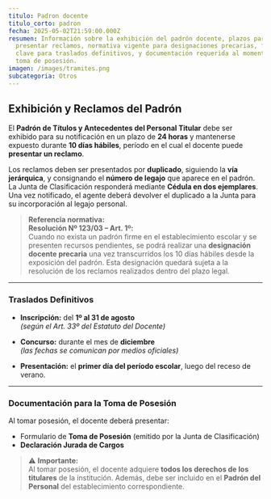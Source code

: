 ```yaml
---
titulo: Padron docente
titulo_corto: padron
fecha: 2025-05-02T21:59:00.000Z
resumen: Información sobre la exhibición del padrón docente, plazos para
  presentar reclamos, normativa vigente para designaciones precarias, fechas
  clave para traslados definitivos, y documentación requerida al momento de la
  toma de posesión.
imagen: /images/tramites.png
subcategoria: Otros
---
```


## Exhibición y Reclamos del Padrón

El **Padrón de Títulos y Antecedentes del Personal Titular** debe ser exhibido para su notificación en un plazo de **24 horas** y mantenerse expuesto durante **10 días hábiles**, período en el cual el docente puede **presentar un reclamo**.

Los reclamos deben ser presentados por **duplicado**, siguiendo la **vía jerárquica**, y consignando el **número de legajo** que aparece en el padrón. La Junta de Clasificación responderá mediante **Cédula en dos ejemplares**. Una vez notificado, el agente deberá devolver el duplicado a la Junta para su incorporación al legajo personal.

> **Referencia normativa:**  
> **Resolución Nº 123/03 – Art. 1º:**  
> Cuando no exista un padrón firme en el establecimiento escolar y se presenten recursos pendientes, se podrá realizar una **designación docente precaria** una vez transcurridos los 10 días hábiles desde la exposición del padrón. Esta designación quedará sujeta a la resolución de los reclamos realizados dentro del plazo legal.

---

### Traslados Definitivos

- **Inscripción:** del **1º al 31 de agosto**  
  _(según el Art. 33º del Estatuto del Docente)_

- **Concurso:** durante el mes de **diciembre**  
  _(las fechas se comunican por medios oficiales)_

- **Presentación:** el **primer día del período escolar**, luego del receso de verano.

---

### Documentación para la Toma de Posesión

Al tomar posesión, el docente deberá presentar:

- Formulario de **Toma de Posesión** (emitido por la Junta de Clasificación)
- **Declaración Jurada de Cargos**

> ⚠️ **Importante:**  
> Al tomar posesión, el docente adquiere **todos los derechos de los titulares** de la institución. Además, debe ser incluido en el **Padrón del Personal** del establecimiento correspondiente.
